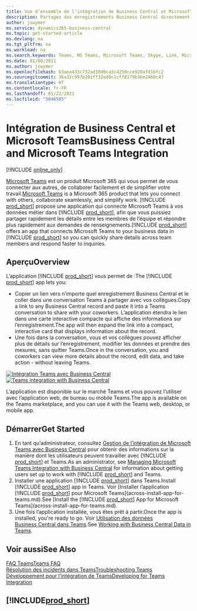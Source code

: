 ```yaml
---
title: Vue d’ensemble de l’intégration de Business Central et Microsoft Teams | Microsoft Docs
description: Partagez des enregistrements Business Central directement dans une conversation Teams.
author: jswymer
ms.service: dynamics365-business-central
ms.topic: get-started-article
ms.devlang: na
ms.tgt_pltfrm: na
ms.workload: na
ms.search.keywords: Teams, MS Teams, Microsoft Teams, Skype, Link, Microsoft 365, collaborate, collaboration, teamwork
ms.date: 01/08/2021
ms.author: jswymer
ms.openlocfilehash: b3aea433c732ad10d0ca3c4250cce920afd1bfc2
ms.sourcegitcommit: 36a32c997b201ff32ed8c1cff8179b36e2468c47
ms.translationtype: HT
ms.contentlocale: fr-FR
ms.lasthandoff: 01/22/2021
ms.locfileid: "5046505"
---
```

# <a name="business-central-and-microsoft-teams-integration"></a><span data-ttu-id="273c4-103">Intégration de Business Central et Microsoft Teams</span><span class="sxs-lookup"><span data-stu-id="273c4-103">Business Central and Microsoft Teams Integration</span></span>

[!INCLUDE [online_only](includes/online_only.md)]

<span data-ttu-id="273c4-104">[Microsoft Teams](https://www.microsoft.com/en-us/microsoft-365/microsoft-teams) est un produit Microsoft 365 qui vous permet de vous connecter aux autres, de collaborer facilement et de simplifier votre travail.</span><span class="sxs-lookup"><span data-stu-id="273c4-104">[Microsoft Teams](https://www.microsoft.com/en-us/microsoft-365/microsoft-teams) is a Microsoft 365 product that lets you connect with others, collaborate seamlessly, and simplify work.</span></span> <span data-ttu-id="273c4-105">[!INCLUDE [prod_short](includes/prod_short.md)] propose une application qui connecte Microsoft Teams à vos données métier dans [!INCLUDE [prod_short](includes/prod_short.md)], afin que vous puissiez partager rapidement les détails entre les membres de l’équipe et répondre plus rapidement aux demandes de renseignements.</span><span class="sxs-lookup"><span data-stu-id="273c4-105">[!INCLUDE [prod_short](includes/prod_short.md)] offers an app that connects Microsoft Teams to your business data in [!INCLUDE [prod_short](includes/prod_short.md)] so you can quickly share details across team members and respond faster to inquiries.</span></span>

## <a name="overview"></a><span data-ttu-id="273c4-106">Aperçu</span><span class="sxs-lookup"><span data-stu-id="273c4-106">Overview</span></span>

<span data-ttu-id="273c4-107">L’application [!INCLUDE [prod_short](includes/prod_short.md)] vous permet de :</span><span class="sxs-lookup"><span data-stu-id="273c4-107">The [!INCLUDE [prod_short](includes/prod_short.md)] app lets you:</span></span>

- <span data-ttu-id="273c4-108">Copier un lien vers n’importe quel enregistrement Business Central et le coller dans une conversation Teams à partager avec vos collègues.</span><span class="sxs-lookup"><span data-stu-id="273c4-108">Copy a link to any Business Central record and paste it into a Teams conversation to share with your coworkers.</span></span> <span data-ttu-id="273c4-109">L’application étendra le lien dans une carte interactive compacte qui affiche des informations sur l’enregistrement.</span><span class="sxs-lookup"><span data-stu-id="273c4-109">The app will then expand the link into a compact, interactive card that displays information about the record.</span></span>
- <span data-ttu-id="273c4-110">Une fois dans la conversation, vous et vos collègues pouvez afficher plus de détails sur l’enregistrement, modifier les données et prendre des mesures, sans quitter Teams.</span><span class="sxs-lookup"><span data-stu-id="273c4-110">Once in the conversation, you and coworkers can view more details about the record, edit data, and take action - without leaving Teams.</span></span>

<span data-ttu-id="273c4-111">[![Intégration Teams avec Business Central](media/teams-intro-v3.png)](media/teams-intro-v3.png#lightbox)</span><span class="sxs-lookup"><span data-stu-id="273c4-111">[![Teams integration with Business Central](media/teams-intro-v3.png)](media/teams-intro-v3.png#lightbox)</span></span>

<span data-ttu-id="273c4-112">L’application est disponible sur le marché Teams et vous pouvez l’utiliser avec l’application web, de bureau ou mobile Teams.</span><span class="sxs-lookup"><span data-stu-id="273c4-112">The app is available on the Teams marketplace, and you can use it with the Teams web, desktop, or mobile app.</span></span>

## <a name="get-started"></a><span data-ttu-id="273c4-113">Démarrer</span><span class="sxs-lookup"><span data-stu-id="273c4-113">Get Started</span></span>

1. <span data-ttu-id="273c4-114">En tant qu’administrateur, consultez [Gestion de l’intégration de Microsoft Teams avec Business Central](admin-teams-integration.md) pour obtenir des informations sur la manière dont les utilisateurs peuvent travailler avec [!INCLUDE [prod_short](includes/prod_short.md)] et Teams.</span><span class="sxs-lookup"><span data-stu-id="273c4-114">As an administrator, see [Managing Microsoft Teams Integration with Business Central](admin-teams-integration.md) for information about getting users set up to work with [!INCLUDE [prod_short](includes/prod_short.md)] and Teams.</span></span>
2. <span data-ttu-id="273c4-115">Installer une application [!INCLUDE [prod_short](includes/prod_short.md)] dans Teams.</span><span class="sxs-lookup"><span data-stu-id="273c4-115">Install [!INCLUDE [prod_short](includes/prod_short.md)] app in Teams.</span></span> <span data-ttu-id="273c4-116">Voir [Installer l’application [!INCLUDE [prod_short](includes/prod_short.md)] pour Microsoft Teams](across-install-app-for-teams.md).</span><span class="sxs-lookup"><span data-stu-id="273c4-116">See [Install the [!INCLUDE [prod_short](includes/prod_short.md)] App for Microsoft Teams](across-install-app-for-teams.md).</span></span>
3. <span data-ttu-id="273c4-117">Une fois l’application installée, vous êtes prêt à partir.</span><span class="sxs-lookup"><span data-stu-id="273c4-117">Once the app is installed, you're ready to go.</span></span> <span data-ttu-id="273c4-118">Voir [Utilisation des données Business Central dans Teams](across-working-with-teams.md).</span><span class="sxs-lookup"><span data-stu-id="273c4-118">See [Working with Business Central Data in Teams](across-working-with-teams.md).</span></span> 

## <a name="see-also"></a><span data-ttu-id="273c4-119">Voir aussi</span><span class="sxs-lookup"><span data-stu-id="273c4-119">See Also</span></span>

[<span data-ttu-id="273c4-120">FAQ Teams</span><span class="sxs-lookup"><span data-stu-id="273c4-120">Teams FAQ</span></span>](teams-faq.md)  
[<span data-ttu-id="273c4-121">Résolution des incidents dans Teams</span><span class="sxs-lookup"><span data-stu-id="273c4-121">Troubleshooting Teams</span></span>](admin-teams-troubleshooting.md)  
[<span data-ttu-id="273c4-122">Développement pour l’intégration de Teams</span><span class="sxs-lookup"><span data-stu-id="273c4-122">Developing for Teams Integration</span></span>](/dynamics365/business-central/dev-itpro/developer/devenv-develop-for-teams)  
## [!INCLUDE[prod_short](includes/free_trial_md.md)]  
